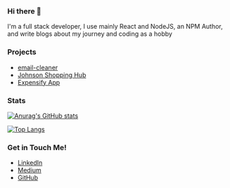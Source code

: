 ### Hi there 👋

I'm a full stack developer, I use mainly React and NodeJS, an NPM Author, and write blogs about my journey and coding as a hobby


### Projects
- [email-cleaner](https://github.com/destroyer22719/email-cleaner)
- [Johnson Shopping Hub](https://github.com/destroyer22719/Johnson-Shopping-Hub)
- [Expensify App](https://github.com/destroyer22719/Expensify-App-React)

### Stats
[![Anurag's GitHub stats](https://github-readme-stats.vercel.app/api?username=destroyer22719&theme=dark)](https://github.com/anuraghazra/github-readme-stats)

[![Top Langs](https://github-readme-stats.vercel.app/api/top-langs/?username=destroyer22719&hide=ruby&theme=dark&layout=compact)](https://github.com/anuraghazra/github-readme-stats)

### Get in Touch Me!

- [LinkedIn](https://www.linkedin.com/in/nathan-cai-dev/)
- [Medium](https://nathancai.medium.com/)
- [GitHub](https://github.com/destroyer22719/destroyer22719)

